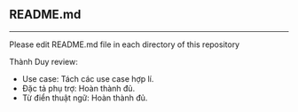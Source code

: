 ## README.md
---
Please edit README.md file in each directory of this repository

Thành Duy review:
- Use case: Tách các use case hợp lí.
- Đặc tả phụ trợ: Hoàn thành đủ.
- Từ điển thuật ngữ: Hoàn thành đủ.
